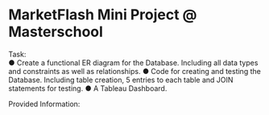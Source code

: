 # MarketFlash Mini Project @ Masterschool

Task:  
● Create a functional ER diagram for the Database. Including all data types and constraints as well as relationships.
● Code for creating and testing the Database. Including table creation, 5 entries
to each table and JOIN statements for testing.
● A Tableau Dashboard.

Provided Information:  
[]()
